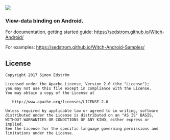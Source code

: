![](https://cdn.rawgit.com/sedstrom/Witch-Android/master/docs/assets/img/logo-icon-font.svg)

### View-data binding on Android.

For documentation, getting started guide:
https://sedstrom.github.io/Witch-Android/

For examples:
https://sedstrom.github.io/Witch-Android-Samples/

License
-------

    Copyright 2017 Simon Edström

    Licensed under the Apache License, Version 2.0 (the "License");
    you may not use this file except in compliance with the License.
    You may obtain a copy of the License at

       http://www.apache.org/licenses/LICENSE-2.0

    Unless required by applicable law or agreed to in writing, software
    distributed under the License is distributed on an "AS IS" BASIS,
    WITHOUT WARRANTIES OR CONDITIONS OF ANY KIND, either express or implied.
    See the License for the specific language governing permissions and
    limitations under the License.
